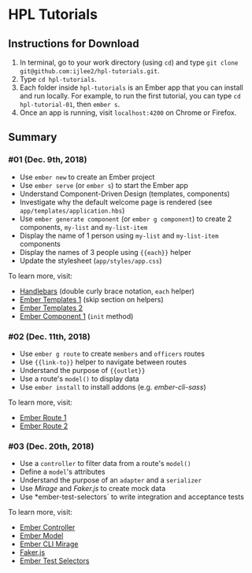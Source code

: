 # HPL Tutorials


## Instructions for Download
1. In terminal, go to your work directory (using `cd`) and type `git clone git@github.com:ijlee2/hpl-tutorials.git`.
1. Type `cd hpl-tutorials`.
1. Each folder inside `hpl-tutorials` is an Ember app that you can install and run locally. For example, to run the first tutorial, you can type `cd hpl-tutorial-01`, then `ember s`.
1. Once an app is running, visit `localhost:4200` on Chrome or Firefox.


## Summary

### #01 (Dec. 9th, 2018)
- Use `ember new` to create an Ember project
- Use `ember serve` (or `ember s`) to start the Ember app
- Understand Component-Driven Design (templates, components)
- Investigate why the default welcome page is rendered (see `app/templates/application.hbs`)
- Use `ember generate component` (or `ember g component`) to create 2 components, `my-list` and `my-list-item`
- Display the name of 1 person using `my-list` and `my-list-item` components
- Display the names of 3 people using `{{each}}` helper
- Update the stylesheet (`app/styles/app.css`)

To learn more, visit:
- [Handlebars](https://handlebarsjs.com/) (double curly brace notation, `each` helper)
- [Ember Templates 1](https://guides.emberjs.com/release/templates/handlebars-basics/) (skip section on helpers)
- [Ember Templates 2](https://guides.emberjs.com/release/templates/displaying-a-list-of-items/)
- [Ember Component 1](https://guides.emberjs.com/release/components/the-component-lifecycle/) (`init` method)

### #02 (Dec. 11th, 2018)
- Use `ember g route` to create `members` and `officers` routes
- Use `{{link-to}}` helper to navigate between routes
- Understand the purpose of `{{outlet}}`
- Use a route's `model()` to display data
- Use `ember install` to install addons (e.g. *ember-cli-sass*)

To learn more, visit:
- [Ember Route 1](https://guides.emberjs.com/release/routing/defining-your-routes/)
- [Ember Route 2](https://guides.emberjs.com/release/routing/specifying-a-routes-model/)

### #03 (Dec. 20th, 2018)
- Use a `controller` to filter data from a route's `model()`
- Define a `model`'s attributes
- Understand the purpose of an `adapter` and a `serializer`
- Use *Mirage* and *Faker.js* to create mock data
- Use *ember-test-selectors` to write integration and acceptance tests

To learn more, visit:
- [Ember Controller](https://guides.emberjs.com/release/controllers/)
- [Ember Model](https://guides.emberjs.com/release/models/defining-models/)
- [Ember CLI Mirage](https://www.ember-cli-mirage.com/docs/v0.4.x/quickstart/)
- [Faker.js](https://github.com/marak/Faker.js/)
- [Ember Test Selectors](https://github.com/simplabs/ember-test-selectors)
